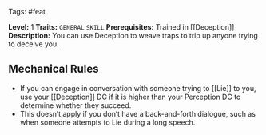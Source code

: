  Tags: #feat 

**Level:** 1
**Traits:** `GENERAL` `SKILL`
**Prerequisites:** Trained in [[Deception]]
**Description:** You can use Deception to weave traps to trip up anyone trying to deceive you. 

## Mechanical Rules

- If you can engage in conversation with someone trying to [[Lie]] to you, use your [[Deception]] DC if it is higher than your Perception DC to determine whether they succeed.
- This doesn’t apply if you don’t have a back-and-forth dialogue, such as when someone attempts to Lie during a long speech.